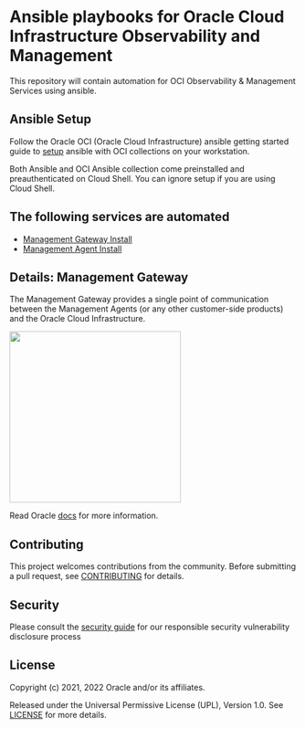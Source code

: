 # Ansible playbooks for Oracle Cloud Infrastructure Observability and Management

This repository will contain automation for OCI Observability & Management Services using ansible.

## Ansible Setup

Follow the Oracle OCI (Oracle Cloud Infrastructure) ansible getting started guide to [setup](https://docs.oracle.com/en-us/iaas/Content/API/SDKDocs/ansiblegetstarted.htm) ansible with OCI collections on your workstation.

Both Ansible and OCI Ansible collection come preinstalled and preauthenticated on Cloud Shell. You can ignore setup if you are using Cloud Shell.

## The following services are automated

- [Management Gateway Install](./mgmt_gateway_install/README.md) <br>
- [Management Agent Install](./mgmt_agent_install/README.md)

## Details: Management Gateway

The Management Gateway provides a single point of communication between the Management Agents (or any other customer-side products) and the Oracle Cloud Infrastructure.

<img src="https://docs.oracle.com/en-us/iaas/management-agents/doc/img/gateway_concepts_diagram.png" width="300" height="300">

Read Oracle [docs](https://docs.oracle.com/en-us/iaas/management-agents/doc/management-gateway.html) for more information.

## Contributing

This project welcomes contributions from the community. Before submitting a pull request, see [CONTRIBUTING](./CONTRIBUTING.md) for details.

## Security

Please consult the [security guide](./SECURITY.md) for our responsible security vulnerability disclosure process

## License

Copyright (c) 2021, 2022 Oracle and/or its affiliates.

Released under the Universal Permissive License (UPL), Version 1.0.
See [LICENSE](./LICENSE) for more details.

[oci]: https://cloud.oracle.com/en_US/cloud-infrastructure
[oci ansible]: https://github.com/oracle/oci-ansible-collection
